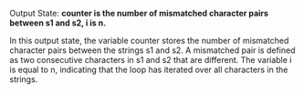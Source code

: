 Output State: **counter is the number of mismatched character pairs between s1 and s2, i is n.**

In this output state, the variable counter stores the number of mismatched character pairs between the strings s1 and s2. A mismatched pair is defined as two consecutive characters in s1 and s2 that are different. The variable i is equal to n, indicating that the loop has iterated over all characters in the strings.